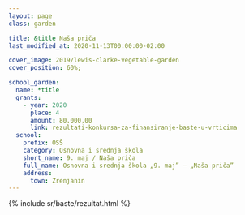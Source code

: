 ```yaml
---
layout: page
class: garden

title: &title Naša priča
last_modified_at: 2020-11-13T00:00:00-02:00

cover_image: 2019/lewis-clarke-vegetable-garden
cover_position: 60%;

school_garden:
  name: *title
  grants:
    - year: 2020
      place: 4
      amount: 80.000,00
      link: rezultati-konkursa-za-finansiranje-baste-u-vrticima
  school:
    prefix: OSŠ
    category: Osnovna i srednja škola
    short_name: 9. maj / Naša priča
    full_name: Osnovna i srednja škola „9. maj” — „Naša priča”
    address:
      town: Zrenjanin
---
```


{% include sr/baste/rezultat.html %}
